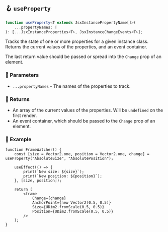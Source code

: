 ## 🪝 `useProperty`

```ts
function useProperty<T extends JsxInstancePropertyName[]>(
	...propertyNames: T
): [...JsxInstanceProperties<T>, JsxInstanceChangeEvents<T>];
```

Tracks the state of one or more properties for a given instance class. Returns the current values of the properties, and an event container.

The last return value should be passed or spread into the `Change` prop of an element.

### 📕 Parameters

-   `...propertyNames` - The names of the properties to track.

### 📗 Returns

-   An array of the current values of the properties. Will be `undefined` on the first render.
-   An event container, which should be passed to the `Change` prop of an element.

### 📘 Example

```tsx
function FrameWatcher() {
	const [size = Vector2.one, position = Vector2.one, change] = useProperty("AbsoluteSize", "AbsolutePosition");

	useEffect(() => {
		print(`New size: ${size}`);
		print(`New position: ${position}`);
	}, [size, position]);

	return (
		<frame
			Change={change}
			AnchorPoint={new Vector2(0.5, 0.5)}
			Size={UDim2.fromScale(0.5, 0.5)}
			Position={UDim2.fromScale(0.5, 0.5)}
		/>
	);
}
```
